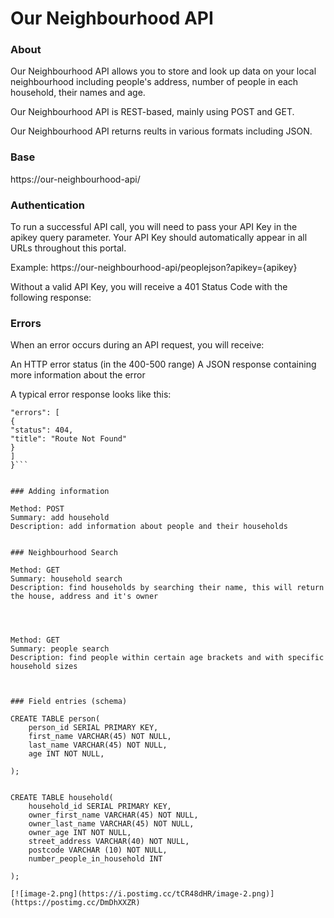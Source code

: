 # Our Neighbourhood API

### About

Our Neighbourhood API allows you to store and look up data on your local neighbourhood including people's address, number of people in each household, their names and age.

Our Neighbourhood API is REST-based, mainly using POST and GET.

Our Neighbourhood API returns reults in various formats including JSON.

### Base 
https://our-neighbourhood-api/




### Authentication 
To run a successful API call, you will need to pass your API Key in the apikey query parameter. Your API Key should automatically appear in all URLs throughout this portal.

Example: https://our-neighbourhood-api/peoplejson?apikey={apikey}

Without a valid API Key, you will receive a 401 Status Code with the following response:



### Errors

When an error occurs during an API request, you will receive:

An HTTP error status (in the 400-500 range)
A JSON response containing more information about the error

A typical error response looks like this:
```{
"errors": [
{
"status": 404,
"title": "Route Not Found"
}
]
}```


### Adding information

Method: POST
Summary: add household
Description: add information about people and their households


### Neighbourhood Search

Method: GET
Summary: household search
Description: find households by searching their name, this will return the house, address and it's owner




Method: GET
Summary: people search
Description: find people within certain age brackets and with specific household sizes



### Field entries (schema)

CREATE TABLE person(
    person_id SERIAL PRIMARY KEY,
    first_name VARCHAR(45) NOT NULL,
    last_name VARCHAR(45) NOT NULL,
    age INT NOT NULL,
    
);


CREATE TABLE household(
    household_id SERIAL PRIMARY KEY,
    owner_first_name VARCHAR(45) NOT NULL,
    owner_last_name VARCHAR(45) NOT NULL,
    owner_age INT NOT NULL,
    street_address VARCHAR(40) NOT NULL,
    postcode VARCHAR (10) NOT NULL,
    number_people_in_household INT
    
);

[![image-2.png](https://i.postimg.cc/tCR48dHR/image-2.png)](https://postimg.cc/DmDhXXZR)
